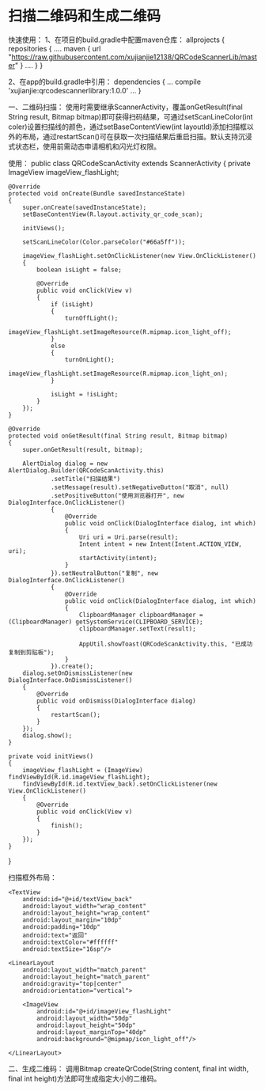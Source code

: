 # 扫描二维码和生成二维码

快速使用：
1、在项目的build.gradle中配置maven仓库：
allprojects {
    repositories {
        ....
        maven { url "https://raw.githubusercontent.com/xujianjie12138/QRCodeScannerLib/master" }
        ....
    }
}

2、在app的build.gradle中引用：
dependencies {
    ...
    compile 'xujianjie:qrcodescannerlibrary:1.0.0'
    ...
}

一、二维码扫描：
使用时需要继承ScannerActivity，覆盖onGetResult(final String result, Bitmap bitmap)即可获得扫码结果，可通过setScanLineColor(int coler)设置扫描线的颜色，通过setBaseContentView(int layoutId)添加扫描框以外的布局，通过restartScan()可在获取一次扫描结果后重启扫描。默认支持沉浸式状态栏，使用前需动态申请相机和闪光灯权限。

使用：
public class QRCodeScanActivity extends ScannerActivity
{
    private ImageView imageView_flashLight;

    @Override
    protected void onCreate(Bundle savedInstanceState)
    {
        super.onCreate(savedInstanceState);
        setBaseContentView(R.layout.activity_qr_code_scan);

        initViews();

        setScanLineColor(Color.parseColor("#66a5ff"));

        imageView_flashLight.setOnClickListener(new View.OnClickListener()
        {
            boolean isLight = false;

            @Override
            public void onClick(View v)
            {
                if (isLight)
                {
                    turnOffLight();
                    imageView_flashLight.setImageResource(R.mipmap.icon_light_off);
                }
                else
                {
                    turnOnLight();
                    imageView_flashLight.setImageResource(R.mipmap.icon_light_on);
                }

                isLight = !isLight;
            }
        });
    }

    @Override
    protected void onGetResult(final String result, Bitmap bitmap)
    {
        super.onGetResult(result, bitmap);

        AlertDialog dialog = new AlertDialog.Builder(QRCodeScanActivity.this)
                .setTitle("扫描结果")
                .setMessage(result).setNegativeButton("取消", null)
                .setPositiveButton("使用浏览器打开", new DialogInterface.OnClickListener()
                {
                    @Override
                    public void onClick(DialogInterface dialog, int which)
                    {
                        Uri uri = Uri.parse(result);
                        Intent intent = new Intent(Intent.ACTION_VIEW, uri);
                        startActivity(intent);
                    }
                }).setNeutralButton("复制", new DialogInterface.OnClickListener()
                {
                    @Override
                    public void onClick(DialogInterface dialog, int which)
                    {
                        ClipboardManager clipboardManager = (ClipboardManager) getSystemService(CLIPBOARD_SERVICE);
                        clipboardManager.setText(result);

                        AppUtil.showToast(QRCodeScanActivity.this, "已成功复制到剪贴板");
                    }
                }).create();
        dialog.setOnDismissListener(new DialogInterface.OnDismissListener()
        {
            @Override
            public void onDismiss(DialogInterface dialog)
            {
                restartScan();
            }
        });
        dialog.show();
    }

    private void initViews()
    {
        imageView_flashLight = (ImageView) findViewById(R.id.imageView_flashLight);
        findViewById(R.id.textView_back).setOnClickListener(new View.OnClickListener()
        {
            @Override
            public void onClick(View v)
            {
                finish();
            }
        });
    }
}

扫描框外布局：
<?xml version="1.0" encoding="utf-8"?>
<LinearLayout
    xmlns:android="http://schemas.android.com/apk/res/android"
    android:layout_width="match_parent"
    android:layout_height="match_parent"
    android:orientation="vertical">

    <TextView
        android:id="@+id/textView_back"
        android:layout_width="wrap_content"
        android:layout_height="wrap_content"
        android:layout_margin="10dp"
        android:padding="10dp"
        android:text="返回"
        android:textColor="#ffffff"
        android:textSize="16sp"/>

    <LinearLayout
        android:layout_width="match_parent"
        android:layout_height="match_parent"
        android:gravity="top|center"
        android:orientation="vertical">

        <ImageView
            android:id="@+id/imageView_flashLight"
            android:layout_width="50dp"
            android:layout_height="50dp"
            android:layout_marginTop="40dp"
            android:background="@mipmap/icon_light_off"/>

    </LinearLayout>

</LinearLayout>

二、生成二维码：
调用Bitmap createQrCode(String content, final int width, final int height)方法即可生成指定大小的二维码。
